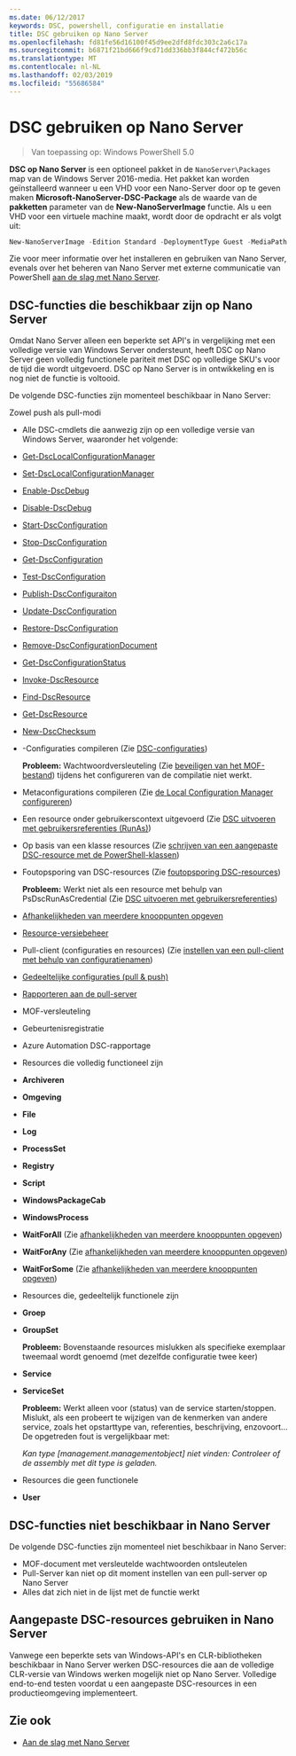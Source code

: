 ```yaml
---
ms.date: 06/12/2017
keywords: DSC, powershell, configuratie en installatie
title: DSC gebruiken op Nano Server
ms.openlocfilehash: fd81fe56d16100f45d9ee2dfd8fdc303c2a6c17a
ms.sourcegitcommit: b6871f21bd666f9cd71dd336bb3f844cf472b56c
ms.translationtype: MT
ms.contentlocale: nl-NL
ms.lasthandoff: 02/03/2019
ms.locfileid: "55686584"
---
```

# <a name="using-dsc-on-nano-server"></a>DSC gebruiken op Nano Server

> Van toepassing op: Windows PowerShell 5.0

**DSC op Nano Server** is een optioneel pakket in de `NanoServer\Packages` map van de Windows Server 2016-media. Het pakket kan worden geïnstalleerd wanneer u een VHD voor een Nano-Server door op te geven maken **Microsoft-NanoServer-DSC-Package** als de waarde van de **pakketten** parameter van de **New-NanoServerImage**  functie. Als u een VHD voor een virtuele machine maakt, wordt door de opdracht er als volgt uit:

```powershell
New-NanoServerImage -Edition Standard -DeploymentType Guest -MediaPath f:\ -BasePath .\Base -TargetPath .\Nano1\Nano.vhd -ComputerName Nano1 -Packages Microsoft-NanoServer-DSC-Package
```

Zie voor meer informatie over het installeren en gebruiken van Nano Server, evenals over het beheren van Nano Server met externe communicatie van PowerShell [aan de slag met Nano Server](/windows-server/get-started/getting-started-with-nano-server).

## <a name="dsc-features-available-on-nano-server"></a>DSC-functies die beschikbaar zijn op Nano Server

Omdat Nano Server alleen een beperkte set API's in vergelijking met een volledige versie van Windows Server ondersteunt, heeft DSC op Nano Server geen volledig functionele pariteit met DSC op volledige SKU's voor de tijd die wordt uitgevoerd. DSC op Nano Server is in ontwikkeling en is nog niet de functie is voltooid.

De volgende DSC-functies zijn momenteel beschikbaar in Nano Server:

Zowel push als pull-modi

- Alle DSC-cmdlets die aanwezig zijn op een volledige versie van Windows Server, waaronder het volgende:
- [Get-DscLocalConfigurationManager](/powershell/module/PSDesiredStateConfiguration/Get-DscLocalConfigurationManager)
- [Set-DscLocalConfigurationManager](/powershell/module/PSDesiredStateConfiguration/Set-DscLocalConfigurationManager)
- [Enable-DscDebug](/powershell/module/PSDesiredStateConfiguration/Enable-DscDebug)
- [Disable-DscDebug](/powershell/module/PSDesiredStateConfiguration/Disable-DscDebug)
- [Start-DscConfiguration](/powershell/module/psdesiredstateconfiguration/start-dscconfiguration)
- [Stop-DscConfiguration](/powershell/module/PSDesiredStateConfiguration/Stop-DscConfiguration)
- [Get-DscConfiguration](/powershell/module/PSDesiredStateConfiguration/Get-DscConfiguration)
- [Test-DscConfiguration](/powershell/module/psdesiredstateconfiguration/Test-DSCConfiguration)
- [Publish-DscConfiguraiton](/powershell/module/PSDesiredStateConfiguration/Publish-DscConfiguration)
- [Update-DscConfiguration](/powershell/module/PSDesiredStateConfiguration/Update-DscConfiguration)
- [Restore-DscConfiguration](/powershell/module/PSDesiredStateConfiguration/Restore-DscConfiguration)
- [Remove-DscConfigurationDocument](/powershell/module/PSDesiredStateConfiguration/Remove-DscConfigurationDocument)
- [Get-DscConfigurationStatus](/powershell/module/PSDesiredStateConfiguration/Get-DscConfigurationStatus)
- [Invoke-DscResource](/powershell/module/PSDesiredStateConfiguration/Invoke-DscResource)
- [Find-DscResource](https://technet.microsoft.com/en-us/library/mt517874.aspx)
- [Get-DscResource](/powershell/module/PSDesiredStateConfiguration/Get-DscResource)
- [New-DscChecksum](/powershell/module/PSDesiredStateConfiguration/New-DSCCheckSum)

- -Configuraties compileren (Zie [DSC-configuraties](../configurations/configurations.md))

  **Probleem:** Wachtwoordversleuteling (Zie [beveiligen van het MOF-bestand](../pull-server/secureMOF.md)) tijdens het configureren van de compilatie niet werkt.

- Metaconfigurations compileren (Zie [de Local Configuration Manager configureren](../managing-nodes/metaConfig.md))

- Een resource onder gebruikerscontext uitgevoerd (Zie [DSC uitvoeren met gebruikersreferenties (RunAs)](../configurations/runAsUser.md))

- Op basis van een klasse resources (Zie [schrijven van een aangepaste DSC-resource met de PowerShell-klassen](../resources/authoringResourceClass.md))

- Foutopsporing van DSC-resources (Zie [foutopsporing DSC-resources](../troubleshooting/debugResource.md))

  **Probleem:** Werkt niet als een resource met behulp van PsDscRunAsCredential (Zie [DSC uitvoeren met gebruikersreferenties](../configurations/runAsUser.md))

- [Afhankelijkheden van meerdere knooppunten opgeven](../configurations/crossNodeDependencies.md)

- [Resource-versiebeheer](../configurations/sxsResource.md)

- Pull-client (configuraties en resources) (Zie [instellen van een pull-client met behulp van configuratienamen](../pull-server/pullClientConfigNames.md))

- [Gedeeltelijke configuraties (pull & push)](../pull-server/partialConfigs.md)

- [Rapporteren aan de pull-server](../pull-server/reportServer.md)

- MOF-versleuteling

- Gebeurtenisregistratie

- Azure Automation DSC-rapportage

- Resources die volledig functioneel zijn

- **Archiveren**
- **Omgeving**
- **File**
- **Log**
- **ProcessSet**
- **Registry**
- **Script**
- **WindowsPackageCab**
- **WindowsProcess**
- **WaitForAll** (Zie [afhankelijkheden van meerdere knooppunten opgeven](../configurations/crossNodeDependencies.md))
- **WaitForAny** (Zie [afhankelijkheden van meerdere knooppunten opgeven](../configurations/crossNodeDependencies.md))
- **WaitForSome** (Zie [afhankelijkheden van meerdere knooppunten opgeven](../configurations/crossNodeDependencies.md))

- Resources die, gedeeltelijk functionele zijn
- **Groep**
- **GroupSet**

  **Probleem:** Bovenstaande resources mislukken als specifieke exemplaar tweemaal wordt genoemd (met dezelfde configuratie twee keer)

- **Service**
- **ServiceSet**

  **Probleem:** Werkt alleen voor (status) van de service starten/stoppen. Mislukt, als een probeert te wijzigen van de kenmerken van andere service, zoals het opstarttype van, referenties, beschrijving, enzovoort... De opgetreden fout is vergelijkbaar met:

  *Kan type [management.managementobject] niet vinden: Controleer of de assembly met dit type is geladen.*

- Resources die geen functionele
- **User**

## <a name="dsc-features-not-available-on-nano-server"></a>DSC-functies niet beschikbaar in Nano Server

De volgende DSC-functies zijn momenteel niet beschikbaar in Nano Server:

- MOF-document met versleutelde wachtwoorden ontsleutelen
- Pull-Server kan niet op dit moment instellen van een pull-server op Nano Server
- Alles dat zich niet in de lijst met de functie werkt

## <a name="using-custom-dsc-resources-on-nano-server"></a>Aangepaste DSC-resources gebruiken in Nano Server

Vanwege een beperkte sets van Windows-API's en CLR-bibliotheken beschikbaar in Nano Server werken DSC-resources die aan de volledige CLR-versie van Windows werken mogelijk niet op Nano Server.
Volledige end-to-end testen voordat u een aangepaste DSC-resources in een productieomgeving implementeert.

## <a name="see-also"></a>Zie ook

- [Aan de slag met Nano Server](/windows-server/get-started/getting-started-with-nano-server)
